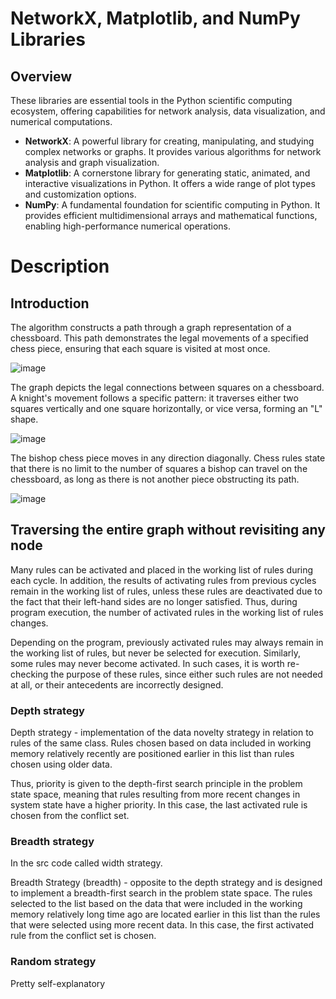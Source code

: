 # NetworkX, Matplotlib, and NumPy Libraries

## Overview

These libraries are essential tools in the Python scientific computing ecosystem, offering capabilities for network analysis, data visualization, and numerical computations.

- **NetworkX**: A powerful library for creating, manipulating, and studying complex networks or graphs. It provides various algorithms for network analysis and graph visualization.
- **Matplotlib**: A cornerstone library for generating static, animated, and interactive visualizations in Python. It offers a wide range of plot types and customization options.
- **NumPy**: A fundamental foundation for scientific computing in Python. It provides efficient multidimensional arrays and mathematical functions, enabling high-performance numerical operations.

# Description

## Introduction
The algorithm constructs a path through a graph representation of a chessboard. This path demonstrates the legal movements of a specified chess piece, ensuring that each square is visited at most once.

![image](https://github.com/Bohdan-Somriakov/chess_piece_routing/assets/114800086/f7e36dd0-c853-45fc-a5b6-bad875582f39)

The graph depicts the legal connections between squares on a chessboard. A knight's movement follows a specific pattern: it traverses either two squares vertically and one square horizontally, or vice versa, forming an "L" shape.

![image](https://github.com/Bohdan-Somriakov/chess_piece_routing/assets/114800086/7c25f7b5-4616-4d56-9b09-d076fb339fac)

The bishop chess piece moves in any direction diagonally. Chess rules state that there is no limit to the number of squares a bishop can travel on the chessboard, as long as there is not another piece obstructing its path.

![image](https://github.com/Bohdan-Somriakov/chess_piece_routing/assets/114800086/f0c13e2d-9cbe-40b6-9f8a-4f6a7820b1da)

## Traversing the entire graph without revisiting any node
Many rules can be activated and placed in the working list of rules during each cycle. In addition, the results of activating rules from previous cycles remain in the working list of rules, unless these rules are deactivated due to the fact that their left-hand sides are no longer satisfied. Thus, during program execution, the number of activated rules in the working list of rules changes.

Depending on the program, previously activated rules may always remain in the working list of rules, but never be selected for execution. Similarly, some rules may never become activated. In such cases, it is worth re-checking the purpose of these rules, since either such rules are not needed at all, or their antecedents are incorrectly designed.

### Depth strategy
Depth strategy - implementation of the data novelty strategy in relation to rules of the same class. Rules chosen based on data included in working memory relatively recently are positioned earlier in this list than rules chosen using older data.

Thus, priority is given to the depth-first search principle in the problem state space, meaning that rules resulting from more recent changes in system state have a higher priority. In this case, the last activated rule is chosen from the conflict set.

### Breadth strategy
In the src code called width strategy.

Breadth Strategy (breadth) - opposite to the depth strategy and is designed to implement a breadth-first search in the problem state space. The rules selected to the list based on the data that were included in the working memory relatively long time ago are located earlier in this list than the rules that were selected using more recent data. In this case, the first activated rule from the conflict set is chosen.

### Random strategy
Pretty self-explanatory
